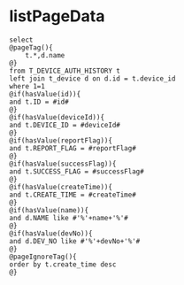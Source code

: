 listPageData
===
    select
    @pageTag(){
        t.*,d.name
    @}
    from T_DEVICE_AUTH_HISTORY t
    left join t_device d on d.id = t.device_id
    where 1=1
    @if(hasValue(id)){
    and t.ID = #id#
    @}
    @if(hasValue(deviceId)){
    and t.DEVICE_ID = #deviceId#
    @}
    @if(hasValue(reportFlag)){
    and t.REPORT_FLAG = #reportFlag#
    @}
    @if(hasValue(successFlag)){
    and t.SUCCESS_FLAG = #successFlag#
    @}
    @if(hasValue(createTime)){
    and t.CREATE_TIME = #createTime#
    @}
    @if(hasValue(name)){
    and d.NAME like #'%'+name+'%'#
    @}
    @if(hasValue(devNo)){
    and d.DEV_NO like #'%'+devNo+'%'#
    @}
    @pageIgnoreTag(){
    order by t.create_time desc
    @}